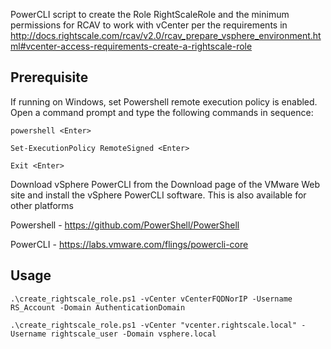 PowerCLI script to create the Role RightScaleRole and the minimum permissions for RCAV to work with vCenter per the requirements in http://docs.rightscale.com/rcav/v2.0/rcav_prepare_vsphere_environment.html#vcenter-access-requirements-create-a-rightscale-role


Prerequisite
-------------
If running on Windows, set Powershell remote execution policy is enabled. Open a command prompt and type the following commands in sequence:

`powershell <Enter>`

`Set-ExecutionPolicy RemoteSigned <Enter>`

`Exit <Enter>`

Download vSphere PowerCLI from the Download page of the VMware Web site and install the vSphere PowerCLI software. This is also available for other platforms

<t> Powershell - https://github.com/PowerShell/PowerShell </t>

<t> PowerCLI - https://labs.vmware.com/flings/powercli-core </t>

Usage
-------------

`.\create_rightscale_role.ps1 -vCenter vCenterFQDNorIP -Username RS_Account -Domain AuthenticationDomain`

`.\create_rightscale_role.ps1 -vCenter "vcenter.rightscale.local" -Username rightscale_user -Domain vsphere.local`
